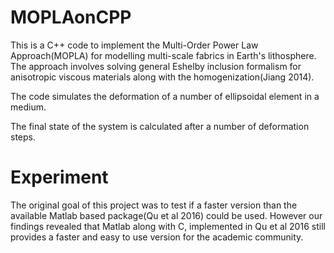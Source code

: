 # MOPLAonCPP
This is a C++ code to implement the Multi-Order Power Law Approach(MOPLA) for modelling multi-scale fabrics in Earth's lithosphere. The approach involves solving general Eshelby inclusion formalism for anisotropic viscous materials along with the homogenization(Jiang 2014). 

The code simulates the deformation of a number of ellipsoidal element in a medium.  

The final state of the system is calculated after a number of deformation steps.

# Experiment

The original goal of this project was to test if a faster version than the available Matlab based package(Qu et al 2016) could be used. However our findings revealed that Matlab along with C, implemented in Qu et al 2016 still provides a faster and easy to use version for the academic community. 
